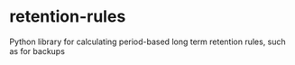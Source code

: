 # retention-rules
Python library for calculating period-based long term retention rules, such as for backups
